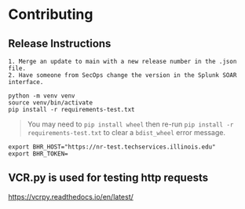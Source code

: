 # Contributing

## Release Instructions
    1. Merge an update to main with a new release number in the .json file. 
    2. Have someone from SecOps change the version in the Splunk SOAR interface.

```shell
python -m venv venv
source venv/bin/activate
pip install -r requirements-test.txt
```

> You may need to `pip install wheel` then re-run
> `pip install -r requirements-test.txt` to clear a `bdist_wheel` error message.


```shell
export BHR_HOST="https://nr-test.techservices.illinois.edu"
export BHR_TOKEN=
```

## VCR.py is used for testing http requests 
https://vcrpy.readthedocs.io/en/latest/
